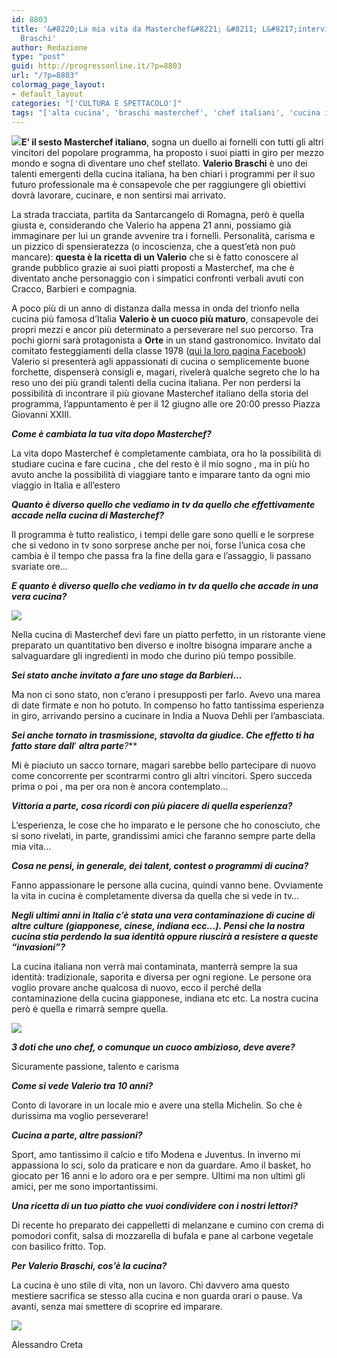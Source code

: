 ```yaml
---
id: 8803
title: '&#8220;La mia vita da Masterchef&#8221; &#8211; L&#8217;intervista a Valerio
  Braschi'
author: Redazione
type: "post"
guid: http://progressonline.it/?p=8803
url: "/?p=8803"
colormag_page_layout:
- default_layout
categories: "['CULTURA E SPETTACOLO']"
tags: "['alta cucina', 'braschi masterchef', 'chef italiani', 'cucina italiana', 'Masterchef', 'Masterchef Italia', 'Valerio Braschi', 'vincitori Masterchef']"
---
```


![](https://progressonline.it/wp-content/uploads/2018/06/PHOTO-2018-05-31-11-34-00-217x300.jpg)**E’ il sesto Masterchef italiano**, sogna un duello ai fornelli con tutti gli altri vincitori del popolare programma, ha proposto i suoi piatti in giro per mezzo mondo e sogna di diventare uno chef stellato. **Valerio Braschi** è uno dei talenti emergenti della cucina italiana, ha ben chiari i programmi per il suo futuro professionale ma è consapevole che per raggiungere gli obiettivi dovrà lavorare, cucinare, e non sentirsi mai arrivato.

La strada tracciata, partita da Santarcangelo di Romagna, però è quella giusta e, considerando che Valerio ha appena 21 anni, possiamo già immaginare per lui un grande avvenire tra i fornelli. Personalità, carisma e un pizzico di spensieratezza (o incoscienza, che a quest’età non può mancare): **questa è la ricetta di un Valerio** che si è fatto conoscere al grande pubblico grazie ai suoi piatti proposti a Masterchef, ma che è diventato anche personaggio con i simpatici confronti verbali avuti con Cracco, Barbieri e compagnia.

A poco più di un anno di distanza dalla messa in onda del trionfo nella cucina più famosa d’Italia **Valerio è un cuoco più maturo**, consapevole dei propri mezzi e ancor più determinato a perseverare nel suo percorso. Tra pochi giorni sarà protagonista a **Orte** in un stand gastronomico. Invitato dal comitato festeggiamenti della classe 1978 ([qui la loro pagina Facebook](https://www.facebook.com/comitato1978orte/)) Valerio si presenterà agli appassionati di cucina o semplicemente buone forchette, dispenserà consigli e, magari, rivelerà qualche segreto che lo ha reso uno dei più grandi talenti della cucina italiana. Per non perdersi la possibilità di incontrare il più giovane Masterchef italiano della storia del programma, l’appuntamento è per il 12 giugno alle ore 20:00 presso Piazza Giovanni XXIII.

***Come è cambiata la tua vita dopo Masterchef?***

La vita dopo Masterchef è completamente cambiata, ora ho la possibilità di studiare cucina e fare cucina , che del resto è il mio sogno , ma in più ho avuto anche la possibilità di viaggiare tanto e imparare tanto da ogni mio viaggio in Italia e all’estero

***Quanto è diverso quello che vediamo in tv da quello che effettivamente accade nella cucina di Masterchef?***

Il programma è tutto realistico, i tempi delle gare sono quelli e le sorprese che si vedono in tv sono sorprese anche per noi, forse l’unica cosa che cambia è il tempo che passa fra la fine della gara e l’assaggio, li passano svariate ore…

***E quanto è diverso quello che vediamo in tv da quello che accade in una vera cucina?***

![](https://progressonline.it/wp-content/uploads/2018/06/Valerio-Braschi-1200x800_c-300x200.jpg)

Nella cucina di Masterchef devi fare un piatto perfetto, in un ristorante viene preparato un quantitativo ben diverso e inoltre bisogna imparare anche a salvaguardare gli ingredienti in modo che durino più tempo possibile.

***Sei stato anche invitato a fare uno stage da Barbieri…***

Ma non ci sono stato, non c’erano i presupposti per farlo. Avevo una marea di date firmate e non ho potuto. In compenso ho fatto tantissima esperienza in giro, arrivando persino a cucinare in India a Nuova Dehli per l’ambasciata.

***Sei anche tornato in trasmissione, stavolta da giudice. Che effetto ti ha fatto stare dall***’ ***altra parte**?***

Mi è piaciuto un sacco tornare, magari sarebbe bello partecipare di nuovo come concorrente per scontrarmi contro gli altri vincitori. Spero succeda prima o poi , ma per ora non è ancora contemplato…

***Vittoria a parte, cosa ricordi con più piacere di quella esperienza?***

L’esperienza, le cose che ho imparato e le persone che ho conosciuto, che si sono rivelati, in parte, grandissimi amici che faranno sempre parte della mia vita…

***Cosa ne pensi, in generale, dei talent, contest o programmi di cucina?***

Fanno appassionare le persone alla cucina, quindi vanno bene. Ovviamente la vita in cucina è completamente diversa da quella che si vede in tv…

***Negli ultimi anni in Italia c’è stata una vera contaminazione di cucine di altre culture (giapponese, cinese, indiana ecc…). Pensi che la nostra cucina stia perdendo la sua identità oppure riuscirà a resistere a queste “invasioni”?***

La cucina italiana non verrà mai contaminata, manterrà sempre la sua identità: tradizionale, saporita e diversa per ogni regione. Le persone ora voglio provare anche qualcosa di nuovo, ecco il perché della contaminazione della cucina giapponese, indiana etc etc. La nostra cucina però è quella e rimarrà sempre quella.

![](https://progressonline.it/wp-content/uploads/2018/06/maxresdefault-300x169.jpg)

***3 doti che uno chef, o comunque un cuoco ambizioso, deve avere?***

Sicuramente passione, talento e carisma

***Come si vede Valerio tra 10 anni?***

Conto di lavorare in un locale mio e avere una stella Michelin. So che è durissima ma voglio perseverare!

***Cucina a parte, altre passioni?***

Sport, amo tantissimo il calcio e tifo Modena e Juventus. In inverno mi appassiona lo sci, solo da praticare e non da guardare. Amo il basket, ho giocato per 16 anni e lo adoro ora e per sempre. Ultimi ma non ultimi gli amici, per me sono importantissimi.

***Una ricetta di un tuo piatto che vuoi condividere con i nostri lettori?***

Di recente ho preparato dei cappelletti di melanzane e cumino con crema di pomodori confit, salsa di mozzarella di bufala e pane al carbone vegetale con basilico fritto. Top.

***Per Valerio Braschi, cos’è la cucina?***

La cucina è uno stile di vita, non un lavoro. Chi davvero ama questo mestiere sacrifica se stesso alla cucina e non guarda orari o pause. Va avanti, senza mai smettere di scoprire ed imparare.

![](https://progressonline.it/wp-content/uploads/2018/06/locandina-orte-215x300.jpg)

Alessandro Creta